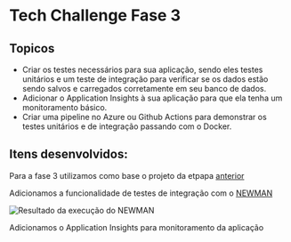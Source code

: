 # Tech Challenge Fase 3

## Topicos

- Criar os testes necessários para sua aplicação, sendo eles testes unitários e um teste de integração para verificar se os dados estão sendo salvos e carregados corretamente em seu banco de dados.
- Adicionar o Application Insights à sua aplicação para que ela tenha um monitoramento básico.
- Criar uma pipeline no Azure ou Github Actions para demonstrar os testes unitários e de integração passando com o Docker.

## Itens desenvolvidos:

Para a fase 3 utilizamos como base o projeto da etpapa [anterior](https://github.com/JairJr/TechChallenge2#readme)

Adicionamos a funcionalidade de testes de integração com o [NEWMAN](https://learning.postman.com/docs/collections/using-newman-cli/command-line-integration-with-newman/)

![Resultado da execução do NEWMAN](https://github.com/JairJr/TechChallenge2/assets/29376086/7c5559c9-cfa2-442c-bf2e-c5ec8f8dc6ba)

Adicionamos o Application Insights para monitoramento da aplicação
